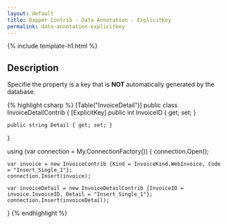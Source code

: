 ```yaml
---
layout: default
title: Dapper Contrib - Data Annotation - ExplicitKey
permalink: data-annotation-explicitkey
---
```


{% include template-h1.html %}

## Description
Specifie the property is a key that is **NOT** automatically generated by the database.

{% highlight csharp %}
[Table("InvoiceDetail")]
public class InvoiceDetailContrib
{
	[ExplicitKey]
	public int InvoiceID { get; set; }

	public string Detail { get; set; }
}        

using (var connection = My.ConnectionFactory())
{
	connection.Open();

	var invoice = new InvoiceContrib {Kind = InvoiceKind.WebInvoice, Code = "Insert_Single_1"};
	connection.Insert(invoice);

	var invoiceDetail = new InvoiceDetailContrib {InvoiceID = invoice.InvoiceID, Detail = "Insert_Single_1"};
	connection.Insert(invoiceDetail);
}
{% endhighlight %}
